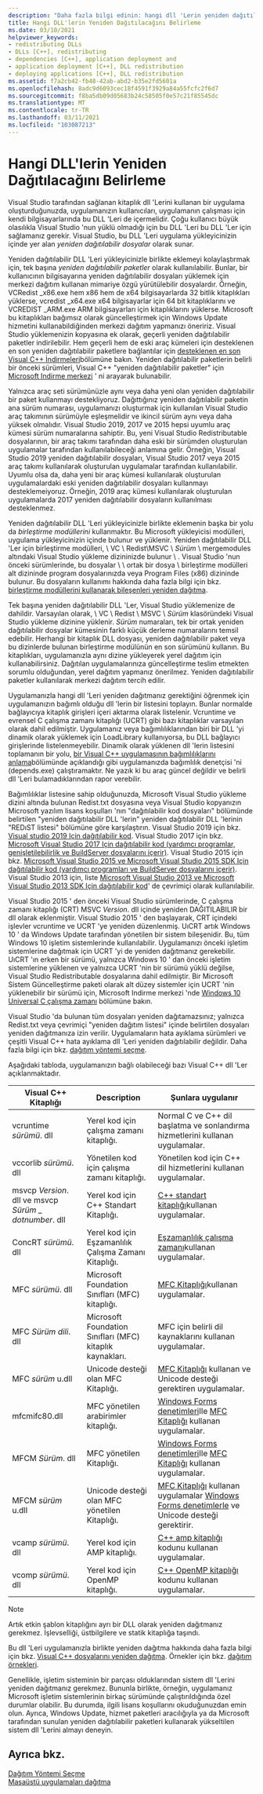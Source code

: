 ```yaml
---
description: "Daha fazla bilgi edinin: hangi dll 'Lerin yeniden dağıtılacağını belirleme"
title: Hangi DLL'lerin Yeniden Dağıtılacağını Belirleme
ms.date: 03/10/2021
helpviewer_keywords:
- redistributing DLLs
- DLLs [C++], redistributing
- dependencies [C++], application deployment and
- application deployment [C++], DLL redistribution
- deploying applications [C++], DLL redistribution
ms.assetid: f7a2cb42-fb48-42ab-abd2-b35e2fd5601a
ms.openlocfilehash: 8adc9d6093cec18f4591f3929a84a55fcfc2f6d7
ms.sourcegitcommit: f8ba5db09d05683b24c58505f0e57c21f85545dc
ms.translationtype: MT
ms.contentlocale: tr-TR
ms.lasthandoff: 03/11/2021
ms.locfileid: "103087213"
---
```

# <a name="determining-which-dlls-to-redistribute"></a>Hangi DLL'lerin Yeniden Dağıtılacağını Belirleme

Visual Studio tarafından sağlanan kitaplık dll 'Lerini kullanan bir uygulama oluşturduğunuzda, uygulamanızın kullanıcıları, uygulamanın çalışması için kendi bilgisayarlarında bu DLL 'Leri de içermelidir. Çoğu kullanıcı büyük olasılıkla Visual Studio 'nun yüklü olmadığı için bu DLL 'Leri bu DLL 'Ler için sağlamanız gerekir. Visual Studio, bu DLL 'Leri uygulama yükleyicinizin içinde yer alan *yeniden dağıtılabilir dosyalar* olarak sunar.

Yeniden dağıtılabilir DLL 'Leri yükleyicinizle birlikte eklemeyi kolaylaştırmak için, tek başına *yeniden dağıtılabilir paketler* olarak kullanılabilir. Bunlar, bir kullanıcının bilgisayarına yeniden dağıtılabilir dosyaları yüklemek için merkezi dağıtım kullanan mimariye özgü yürütülebilir dosyalardır. Örneğin, VCRedist \_x86.exe hem x86 hem de x64 bilgisayarlarda 32 bitlik kitaplıkları yüklerse, vcredist \_x64.exe x64 bilgisayarlar için 64 bit kitaplıklarını ve VCREDIST \_ARM.exe ARM bilgisayarları için kitaplıklarını yüklerse. Microsoft bu kitaplıkları bağımsız olarak güncelleştirmek için Windows Update hizmetini kullanabildiğinden merkezi dağıtım yapmanızı öneririz. Visual Studio yüklemenizin kopyasına ek olarak, geçerli yeniden dağıtılabilir paketler indirilebilir. Hem geçerli hem de eski araç kümeleri için desteklenen en son yeniden dağıtılabilir paketlere bağlantılar için [desteklenen en son Visual C++ İndirmeleri](https://support.microsoft.com/help/2977003/the-latest-supported-visual-c-downloads)bölümüne bakın. Yeniden dağıtılabilir paketlerin belirli bir önceki sürümleri, Visual C++ "yeniden dağıtılabilir paketler" için [Microsoft Indirme merkezi](https://go.microsoft.com/fwlink/p/?LinkId=158431) ' ni arayarak bulunabilir.

Yalnızca araç seti sürümünüzle aynı veya daha yeni olan yeniden dağıtılabilir bir paket kullanmayı destekliyoruz. Dağıttığınız yeniden dağıtılabilir paketin ana sürüm numarası, uygulamanızı oluşturmak için kullanılan Visual Studio araç takımının sürümüyle eşleşmelidir ve ikincil sürüm aynı veya daha yüksek olmalıdır. Visual Studio 2019, 2017 ve 2015 hepsi uyumlu araç kümesi sürüm numaralarına sahiptir. Bu, yeni Visual Studio Redistributable dosyalarının, bir araç takımı tarafından daha eski bir sürümden oluşturulan uygulamalar tarafından kullanılabileceği anlamına gelir. Örneğin, Visual Studio 2019 yeniden dağıtılabilir dosyaları, Visual Studio 2017 veya 2015 araç takımı kullanılarak oluşturulan uygulamalar tarafından kullanılabilir. Uyumlu olsa da, daha yeni bir araç kümesi kullanılarak oluşturulan uygulamalardaki eski yeniden dağıtılabilir dosyaları kullanmayı desteklemeiyoruz. Örneğin, 2019 araç kümesi kullanılarak oluşturulan uygulamalarda 2017 yeniden dağıtılabilir dosyaların kullanılması desteklenmez.

Yeniden dağıtılabilir DLL 'Leri yükleyicinizle birlikte eklemenin başka bir yolu da *birleştirme modüllerini* kullanmaktır. Bu Microsoft yükleyicisi modülleri, uygulama yükleyicinizin içinde bulunur ve yüklenir. Yeniden dağıtılabilir DLL 'Ler için birleştirme modülleri, \\ VC \\ Redist\MSVC \\ *Sürüm* \\ mergemodules altındaki Visual Studio yükleme dizininizde bulunur \\ . Visual Studio 'nun önceki sürümlerinde, bu dosyalar \\ \\ ortak bir dosya \\ birleştirme modülleri alt dizininde program dosyalarınızda veya Program Files (x86) dizininde bulunur. Bu dosyaların kullanımı hakkında daha fazla bilgi için bkz. [birleştirme modüllerini kullanarak bileşenleri yeniden dağıtma](redistributing-components-by-using-merge-modules.md).

Tek başına yeniden dağıtılabilir DLL 'Ler, Visual Studio yüklemenize de dahildir. Varsayılan olarak, \\ VC \\ Redist \\ MSVC \\ *Sürüm* klasöründeki Visual Studio yükleme dizinine yüklenir. *Sürüm* numaraları, tek bir ortak yeniden dağıtılabilir dosyalar kümesinin farklı küçük derleme numaralarını temsil edebilir. Herhangi bir kitaplık DLL dosyası, yeniden dağıtılabilir paket veya bu dizinlerde bulunan birleştirme modülünün en son sürümünü kullanın. Bu kitaplıkları, uygulamanızla aynı dizine yükleyerek yerel dağıtım için kullanabilirsiniz. Dağıtılan uygulamalarınıza güncelleştirme teslim etmekten sorumlu olduğundan, yerel dağıtım yapmanız önerilmez. Yeniden dağıtılabilir paketler kullanılarak merkezi dağıtım tercih edilir.

Uygulamanızla hangi dll 'Leri yeniden dağıtmanız gerektiğini öğrenmek için uygulamanızın bağımlı olduğu dll 'lerin bir listesini toplayın. Bunlar normalde bağlayıcıya kitaplık girişleri içeri aktarma olarak listelenir. Vcruntime ve evrensel C çalışma zamanı kitaplığı (UCRT) gibi bazı kitaplıklar varsayılan olarak dahil edilmiştir. Uygulamanız veya bağımlılıklarından biri bir DLL 'yi dinamik olarak yüklemek için LoadLibrary kullanıyorsa, bu DLL bağlayıcı girişlerinde listelenmeyebilir. Dinamik olarak yüklenen dll 'lerin listesini toplamanın bir yolu, [bir Visual C++ uygulamasının bağımlılıklarını anlama](understanding-the-dependencies-of-a-visual-cpp-application.md)bölümünde açıklandığı gibi uygulamanızda bağımlılık denetçisi 'ni (depends.exe) çalıştıramaktır. Ne yazık ki bu araç güncel değildir ve belirli dll 'Leri bulamadıklarından rapor verebilir.

Bağımlılıklar listesine sahip olduğunuzda, Microsoft Visual Studio yükleme dizini altında bulunan Redist.txt dosyasına veya Visual Studio kopyanızın Microsoft yazılım lisans koşulları 'nın "dağıtılabilir kod dosyaları" bölümünde belirtilen "yeniden dağıtılabilir DLL 'lerin" yeniden dağıtılabilir DLL 'lerinin "REDıST listesi" bölümüne göre karşılaştırın. Visual Studio 2019 için bkz. [Visual studio 2019 Için dağıtılabilir kod](/visualstudio/releases/2019/redistribution).  Visual Studio 2017 için bkz. [Microsoft Visual Studio 2017 Için dağıtılabilir kod (yardımcı programlar, genişletilebilirlik ve BuildServer dosyalarını içerir)](/visualstudio/productinfo/2017-redistribution-vs). Visual Studio 2015 için bkz. [Microsoft Visual Studio 2015 ve Microsoft Visual Studio 2015 SDK Için dağıtılabilir kod (yardımcı programları ve BuildServer dosyalarını içerir)](/visualstudio/productinfo/2015-redistribution-vs). Visual Studio 2013 için, liste [Microsoft Visual Studio 2013 ve Microsoft Visual Studio 2013 SDK Için dağıtılabilir kod](/visualstudio/productinfo/2013-redistribution-vs)' de çevrimiçi olarak kullanılabilir.

Visual Studio 2015 ' den önceki Visual Studio sürümlerinde, C çalışma zamanı kitaplığı (CRT) MSVC *Version*. dll içinde yeniden DAĞITILABILIR bir dll olarak eklenmiştir. Visual Studio 2015 ' den başlayarak, CRT içindeki işlevler vcruntime ve UCRT 'ye yeniden düzenlenmiş. UıCRT artık Windows 10 ' da Windows Update tarafından yönetilen bir sistem bileşenidir. Bu, tüm Windows 10 işletim sistemlerinde kullanılabilir. Uygulamanızı önceki işletim sistemlerine dağıtmak için UCRT 'yi de yeniden dağıtmanız gerekebilir. UıCRT 'ın erken bir sürümü, yalnızca Windows 10 ' dan önceki işletim sistemlerine yüklenen ve yalnızca UCRT 'nin bir sürümü yüklü değilse, Visual Studio Redistributable dosyalarına dahil edilmiştir. Bir Microsoft Sistem Güncelleştirme paketi olarak alt düzey sistemler için UCRT 'nin yüklenebilir bir sürümü için, Microsoft Indirme merkezi 'nde [Windows 10 Universal C çalışma zamanı](https://www.microsoft.com/download/details.aspx?id=48234) bölümüne bakın.

Visual Studio 'da bulunan tüm dosyaları yeniden dağıtamazsınız; yalnızca Redist.txt veya çevrimiçi "yeniden dağıtım listesi" içinde belirtilen dosyaları yeniden dağıtmanıza izin verilir. Uygulamaların hata ayıklama sürümleri ve çeşitli Visual C++ hata ayıklama dll 'Leri yeniden dağıtılabilir değildir. Daha fazla bilgi için bkz. [dağıtım yöntemi seçme](choosing-a-deployment-method.md).

Aşağıdaki tabloda, uygulamanızın bağlı olabileceği bazı Visual C++ dll 'Ler açıklanmaktadır.

|Visual C++ Kitaplığı|Description|Şunlara uygulanır|
|--------------------------|-----------------|----------------|
|vcruntime *sürümü*. dll|Yerel kod için çalışma zamanı kitaplığı.|Normal C ve C++ dil başlatma ve sonlandırma hizmetlerini kullanan uygulamalar.|
|vccorlib *sürümü*. dll|Yönetilen kod için çalışma zamanı kitaplığı.|Yönetilen kod için C++ dil hizmetlerini kullanan uygulamalar.|
|msvcp *Version*. dll ve msvcp *Sürüm* _ *dotnumber*. dll|Yerel kod için C++ Standart Kitaplığı.|[C++ standart kitaplığı](../standard-library/cpp-standard-library-reference.md)kullanan uygulamalar.|
|ConcRT *sürümü*. dll|Yerel kod için Eşzamanlılık Çalışma Zamanı Kitaplığı.|[Eşzamanlılık çalışma zamanı](../parallel/concrt/concurrency-runtime.md)kullanan uygulamalar.|
|MFC *sürümü*. dll|Microsoft Foundation Sınıfları (MFC) kitaplığı.|[MFC Kitaplığı](../mfc/mfc-desktop-applications.md)kullanan uygulamalar.|
|MFC *Sürüm* *dili*. dll|Microsoft Foundation Sınıfları (MFC) kitaplık kaynakları.|MFC için belirli dil kaynaklarını kullanan uygulamalar.|
|MFC *sürüm* u.dll|Unicode desteği olan MFC Kitaplığı.|[MFC Kitaplığı](../mfc/mfc-desktop-applications.md) kullanan ve Unicode desteği gerektiren uygulamalar.|
|mfcmifc80.dll|MFC yönetilen arabirimler kitaplığı.|[Windows Forms denetimleri](/dotnet/framework/winforms/controls/index)Ile [MFC Kitaplığı](../mfc/mfc-desktop-applications.md) kullanan uygulamalar.|
|MFCM *Sürüm*. dll|MFC yönetilen Kitaplığı.|[Windows Forms denetimleri](/dotnet/framework/winforms/controls/index)Ile [MFC Kitaplığı](../mfc/mfc-desktop-applications.md) kullanan uygulamalar.|
|MFCM *sürüm* u.dll|Unicode desteği olan MFC yönetilen Kitaplığı.|[MFC Kitaplığı](../mfc/mfc-desktop-applications.md) kullanan uygulamalar [Windows Forms denetimlerle](/dotnet/framework/winforms/controls/index) ve Unicode desteği gerektirir.|
|vcamp *sürümü*. dll|Yerel kod için AMP kitaplığı.|[C++ amp kitaplığı](../parallel/amp/cpp-amp-cpp-accelerated-massive-parallelism.md) kodunu kullanan uygulamalar.|
|vcomp *sürümü*. dll|Yerel kod için OpenMP kitaplığı.|[C++ OpenMP kitaplığı](../parallel/openmp/openmp-in-visual-cpp.md) kodunu kullanan uygulamalar.|

> [!NOTE]
> Artık etkin şablon kitaplığını ayrı bir DLL olarak yeniden dağıtmanız gerekmez. İşlevselliği, üstbilgilere ve statik kitaplığa taşındı.

Bu dll 'Leri uygulamanızla birlikte yeniden dağıtma hakkında daha fazla bilgi için bkz. [Visual C++ dosyalarını yeniden dağıtma](redistributing-visual-cpp-files.md). Örnekler için bkz. [dağıtım örnekleri](deployment-examples.md).

Genellikle, işletim sisteminin bir parçası olduklarından sistem dll 'Lerini yeniden dağıtmanız gerekmez. Bununla birlikte, örneğin, uygulamanız Microsoft işletim sistemlerinin birkaç sürümünde çalıştırıldığında özel durumlar olabilir. Bu durumda, ilgili lisans koşullarını okuduğunuzdan emin olun. Ayrıca, Windows Update, hizmet paketleri aracılığıyla ya da Microsoft tarafından sunulan yeniden dağıtılabilir paketleri kullanarak yükseltilen sistem dll 'Lerini almayı deneyin.

## <a name="see-also"></a>Ayrıca bkz.

[Dağıtım Yöntemi Seçme](choosing-a-deployment-method.md)<br/>
[Masaüstü uygulamaları dağıtma](deploying-native-desktop-applications-visual-cpp.md)
